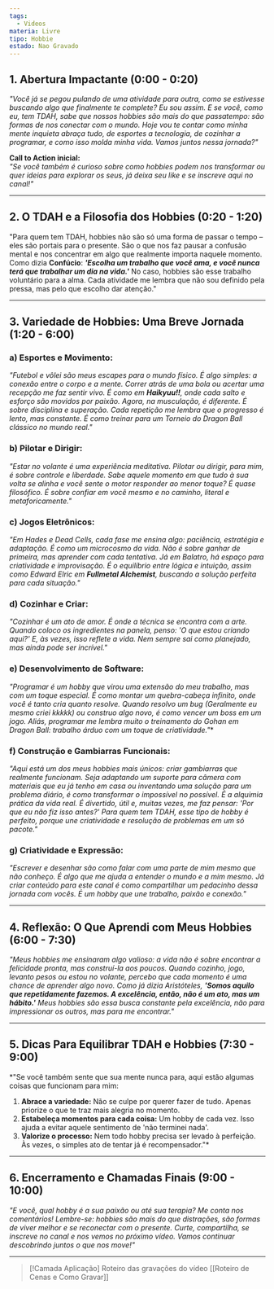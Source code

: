 ```yaml
---
tags:
  - Videos
materia: Livre
tipo: Hobbie
estado: Nao Gravado
---
```

## **1. Abertura Impactante (0:00 - 0:20)**  
*"Você já se pegou pulando de uma atividade para outra, como se estivesse buscando algo que finalmente te complete? Eu sou assim. E se você, como eu, tem TDAH, sabe que nossos hobbies são mais do que passatempo: são formas de nos conectar com o mundo. Hoje vou te contar como minha mente inquieta abraça tudo, de esportes a tecnologia, de cozinhar a programar, e como isso molda minha vida. Vamos juntos nessa jornada?"*

**Call to Action inicial:**  
*"Se você também é curioso sobre como hobbies podem nos transformar ou quer ideias para explorar os seus, já deixa seu like e se inscreve aqui no canal!"*

---

## **2. O TDAH e a Filosofia dos Hobbies (0:20 - 1:20)**  
"Para quem tem TDAH, hobbies não são só uma forma de passar o tempo – eles são portais para o presente. São o que nos faz pausar a confusão mental e nos concentrar em algo que realmente importa naquele momento. Como dizia **Confúcio**: ***'Escolha um trabalho que você ama, e você nunca terá que trabalhar um dia na vida.'*** No caso, hobbies são esse trabalho voluntário para a alma. Cada atividade me lembra que não sou definido pela pressa, mas pelo que escolho dar atenção."

---

## **3. Variedade de Hobbies: Uma Breve Jornada (1:20 - 6:00)**  
### **a) Esportes e Movimento:**  
*"Futebol e vôlei são meus escapes para o mundo físico. É algo simples: a conexão entre o corpo e a mente. Correr atrás de uma bola ou acertar uma recepção me faz sentir vivo. É como em **Haikyuu!!**, onde cada salto e esforço são movidos por paixão. Agora, na musculação, é diferente. É sobre disciplina e superação. Cada repetição me lembra que o progresso é lento, mas constante. É como treinar para um Torneio do Dragon Ball clássico no mundo real."*

### **b) Pilotar e Dirigir:**  
*"Estar no volante é uma experiência meditativa. Pilotar ou dirigir, para mim, é sobre controle e liberdade. Sabe aquele momento em que tudo à sua volta se alinha e você sente o motor responder ao menor toque? É quase filosófico. É sobre confiar em você mesmo e no caminho, literal e metaforicamente."*

### **c) Jogos Eletrônicos:**  
*"Em Hades e Dead Cells, cada fase me ensina algo: paciência, estratégia e adaptação. É como um microcosmo da vida. Não é sobre ganhar de primeira, mas aprender com cada tentativa. Já em Balatro, há espaço para criatividade e improvisação. É o equilíbrio entre lógica e intuição, assim como Edward Elric em **Fullmetal Alchemist**, buscando a solução perfeita para cada situação."*

### **d) Cozinhar e Criar:**  
*"Cozinhar é um ato de amor. É onde a técnica se encontra com a arte. Quando coloco os ingredientes na panela, penso: 'O que estou criando aqui?' E, às vezes, isso reflete a vida. Nem sempre sai como planejado, mas ainda pode ser incrível."*

### **e) Desenvolvimento de Software:**  
*"Programar é um hobby que virou uma extensão do meu trabalho, mas com um toque especial. É como montar um quebra-cabeça infinito, onde você é tanto cria quanto resolve. Quando resolvo um bug (Geralmente eu mesmo criei kkkkk) ou construo algo novo, é como vencer um boss em um jogo. Aliás, programar me lembra muito o treinamento do Gohan em **Dragon Ball*: trabalho árduo com um toque de criatividade."***

### **f) Construção e Gambiarras Funcionais:**  
*"Aqui está um dos meus hobbies mais únicos: criar gambiarras que realmente funcionam. Seja adaptando um suporte para câmera com materiais que eu já tenho em casa ou inventando uma solução para um problema diário, é como transformar o impossível no possível. É a alquimia prática da vida real. É divertido, útil e, muitas vezes, me faz pensar: 'Por que eu não fiz isso antes?' Para quem tem TDAH, esse tipo de hobby é perfeito, porque une criatividade e resolução de problemas em um só pacote."*

### **g) Criatividade e Expressão:**  
*"Escrever e desenhar são como falar com uma parte de mim mesmo que não conheço. É algo que me ajuda a entender o mundo e a mim mesmo. Já criar conteúdo para este canal é como compartilhar um pedacinho dessa jornada com vocês. É um hobby que une trabalho, paixão e conexão."*

---

## **4. Reflexão: O Que Aprendi com Meus Hobbies (6:00 - 7:30)**  
*"Meus hobbies me ensinaram algo valioso: a vida não é sobre encontrar a felicidade pronta, mas construí-la aos poucos. Quando cozinho, jogo, levanto pesos ou estou no volante, percebo que cada momento é uma chance de aprender algo novo. Como já dizia Aristóteles, **'Somos aquilo que repetidamente fazemos. A excelência, então, não é um ato, mas um hábito.'** Meus hobbies são essa busca constante pela excelência, não para impressionar os outros, mas para me encontrar."*

---

## **5. Dicas Para Equilibrar TDAH e Hobbies (7:30 - 9:00)**  
*"Se você também sente que sua mente nunca para, aqui estão algumas coisas que funcionam para mim:  
1. **Abrace a variedade:** Não se culpe por querer fazer de tudo. Apenas priorize o que te traz mais alegria no momento.  
2. **Estabeleça momentos para cada coisa:** Um hobby de cada vez. Isso ajuda a evitar aquele sentimento de 'não terminei nada'.  
3. **Valorize o processo:** Nem todo hobby precisa ser levado à perfeição. Às vezes, o simples ato de tentar já é recompensador."*

---

## **6. Encerramento e Chamadas Finais (9:00 - 10:00)**  
*"E você, qual hobby é a sua paixão ou até sua terapia? Me conta nos comentários! Lembre-se: hobbies são mais do que distrações, são formas de viver melhor e se reconectar com o presente. Curte, compartilha, se inscreve no canal e nos vemos no próximo vídeo. Vamos continuar descobrindo juntos o que nos move!"*

---

> [!Camada Aplicação] Roteiro das gravações do vídeo
> [[Roteiro de Cenas e Como Gravar]]